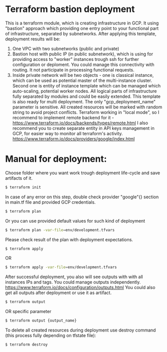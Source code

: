 Terraform bastion deployment
============================

This is a terraform module, which is creating infrastructure in GCP. It using "bastion" approach which providing one entry point to your functional part of infrastructure, separated by subnetworks. After applying this template, deployment results will be:
1. One VPC with two subnetworks (public and private)
2. Bastion host with public IP (in public subnetwork), which is using for providing access to "worker" instances trough ssh for further configuration or deploment. You could manage this connectivity with routing. It not participate in processing functional requests. 
3. Inside private network will be two objects - one is classical instance, which can be used as potential master of the multi-instance cluster. Second one is entity of instance template which can be managed which auto-scaling, potential worker nodes.
All logical parts of infrastructure fully separated by modules and could be easily extended.
This template is also ready for multi deployment. The only "gcp_deployment_name" parameter is sensitive. All created resources will be marked with random string to avoid project conflicts.
Terraform working in "local mode", so I recommend to implement remote backend for it -
https://www.terraform.io/docs/backends/types/remote.html
I also recommend you to create separate entity in API keys management in GCP, for easier way to monitor all terraform's activity.
https://www.terraform.io/docs/providers/google/index.html

Manual for deployment:
======================

Choose folder where you want work trough deployment life-cycle and save artifacts of it.

```sh
$ terraform init
```

In case of any error on this step, double check provider "google"{} section in main.tf file and provided GCP credentials.

```sh
$ terraform plan
```

Or you can use provided default values for such kind of deployment

```sh
$ terraform plan -var-file=env/development.tfvars
```

Please check result of the plan with deployment expectations.

```sh
$ terraform apply
```
OR
```sh
$ terraform apply -var-file=env/development.tfvars
```

After successful deployment, you also will see outputs with with all instances IPs and tags.
You could manage outputs independently. 
https://www.terraform.io/docs/configuration/outputs.html
You could also get all outputs after deployment or use it as artifact.

```sh
$ terraform output
```
OR specific parameter
```sh
$ terraform output {output_name}
```

To delete all created resources during deployment use destroy command (this process fully depending on tfstate file):

```sh
$ terraform destroy
```
